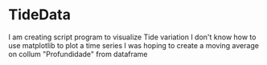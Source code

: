 # TideData
I am creating script program to visualize Tide variation
I don't know how to use matplotlib to plot a time series
I was hoping to create a moving average on collum "Profundidade" from dataframe

